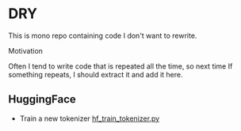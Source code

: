 # DRY

This is mono repo containing code I don't want to rewrite.

Motivation

Often I tend to write code that is repeated all the time, so next time If something
repeats, I should extract it and add it here.


## HuggingFace 
- Train a new tokenizer [hf_train_tokenizer.py](hf_train_tokenizer.py)
